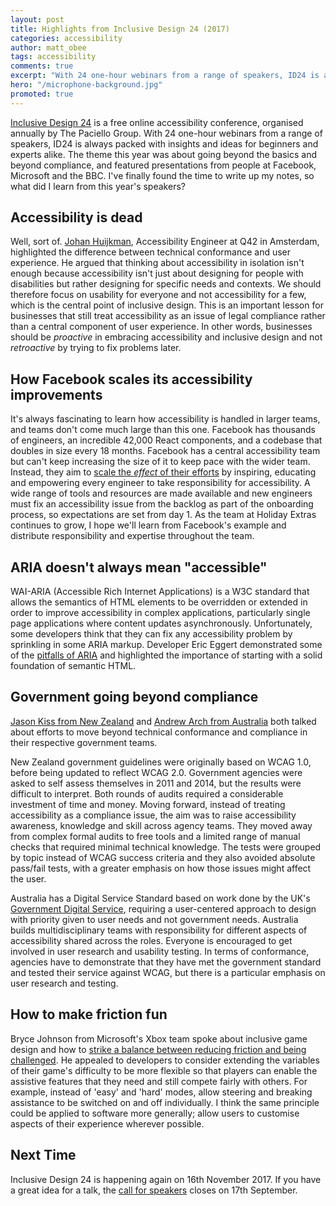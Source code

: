 ```yaml
---
layout: post
title: Highlights from Inclusive Design 24 (2017)
categories: accessibility
author: matt_obee
tags: accessibility
comments: true
excerpt: "With 24 one-hour webinars from a range of speakers, ID24 is always packed with insights and ideas for beginners and experts alike. The theme this year was about going beyond the basics and beyond compliance, and featured presentations from people at Facebook, Microsoft and the BBC."
hero: "/microphone-background.jpg"
promoted: true
---
```


[Inclusive Design 24](http://www.inclusivedesign24.org/) is a free online accessibility conference, organised annually by The Paciello Group. With 24 one-hour webinars from a range of speakers, ID24 is always packed with insights and ideas for beginners and experts alike. The theme this year was about going beyond the basics and beyond compliance, and featured presentations from people at Facebook, Microsoft and the BBC. I've finally found the time to write up my notes, so what did I learn from this year's speakers?

## Accessibility is dead
Well, sort of. [Johan Huijkman](https://www.youtube.com/watch?v=7Ut5NvshO6w), Accessibility Engineer at Q42 in Amsterdam, highlighted the difference between technical conformance and user experience. He argued that thinking about accessibility in isolation isn't enough because accessibility isn't just about designing for people with disabilities but rather designing for specific needs and contexts. We should therefore focus on usability for everyone and not accessibility for a few, which is the central point of inclusive design. This is an important lesson for businesses that still treat accessibility as an issue of legal compliance rather than a central component of user experience. In other words, businesses should be _proactive_ in embracing accessibility and inclusive design and not _retroactive_ by trying to fix problems later.

## How Facebook scales its accessibility improvements
It's always fascinating to learn how accessibility is handled in larger teams, and teams don't come much large than this one. Facebook has thousands of engineers, an incredible 42,000 React components, and a codebase that doubles in size every 18 months. Facebook has a central accessibility team but can't keep increasing the size of it to keep pace with the wider team. Instead, they aim to [scale the _effect_ of their efforts](https://www.youtube.com/watch?v=vmA4TS3IbVQ) by inspiring, educating and empowering every engineer to take responsibility for accessibility. A wide range of tools and resources are made available and new engineers must fix an accessibility issue from the backlog as part of the onboarding process, so expectations are set from day 1. As the team at Holiday Extras continues to grow, I hope we'll learn from Facebook's example and distribute responsibility and expertise throughout the team.

## ARIA doesn't always mean "accessible"
WAI-ARIA (Accessible Rich Internet Applications) is a W3C standard that allows the semantics of HTML elements to be overridden or extended in order to improve accessibility in complex applications, particularly single page applications where content updates asynchronously. Unfortunately, some developers think that they can fix any accessibility problem by sprinkling in some ARIA markup. Developer Eric Eggert demonstrated some of the [pitfalls of ARIA](https://www.youtube.com/watch?v=4bH57rWPnYo) and highlighted the importance of starting with a solid foundation of semantic HTML.

## Government going beyond compliance
[Jason Kiss from New Zealand](https://www.youtube.com/watch?v=xFbX4QgPFvs) and [Andrew Arch from Australia](https://www.youtube.com/watch?v=A2emdjBHkyY) both talked about efforts to move beyond technical conformance and compliance in their respective government teams.

New Zealand government guidelines were originally based on WCAG 1.0, before being updated to reflect WCAG 2.0. Government agencies were asked to self assess themselves in 2011 and 2014, but the results were difficult to interpret. Both rounds of audits required a considerable investment of time and money. Moving forward, instead of treating accessibility as a compliance issue, the aim was to raise accessibility awareness, knowledge and skill across agency teams. They moved away from complex formal audits to free tools and a limited range of manual checks that required minimal technical knowledge. The tests were grouped by topic instead of WCAG success criteria and they also avoided absolute pass/fail tests, with a greater emphasis on how those issues might affect the user.

Australia has a Digital Service Standard based on work done by the UK's [Government Digital Service](https://www.gov.uk/service-manual/service-standard), requiring a user-centered approach to design with priority given to user needs and not government needs. Australia builds multidisciplinary teams with responsibility for different aspects of accessibility shared across the roles. Everyone is encouraged to get involved in user research and usability testing. In terms of conformance, agencies have to demonstrate that they have met the government standard and tested their service against WCAG, but there is a particular emphasis on user research and testing.

## How to make friction fun
Bryce Johnson from Microsoft's Xbox team spoke about inclusive game design and how to [strike a balance between reducing friction and being challenged](https://www.youtube.com/watch?v=Zw7aou8ldwA). He appealed to developers to consider extending the variables of their game's difficulty to be more flexible so that players can enable the assistive features that they need and still compete fairly with others. For example, instead of 'easy' and 'hard' modes, allow steering and breaking assistance to be switched on and off individually. I think the same principle could be applied to software more generally; allow users to customise aspects of their experience wherever possible.

## Next Time
Inclusive Design 24 is happening again on 16th November 2017. If you have a great idea for a talk, the [call for speakers](https://docs.google.com/forms/d/e/1FAIpQLSdj4I13oOtGQaWGqQ-wuk4USdQkml6aR2Tc_Dm_z7IIcTwgWQ/viewform) closes on 17th September.
